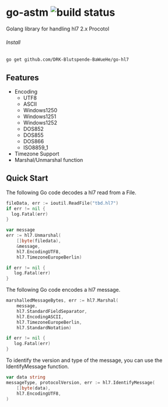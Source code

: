 # go-astm ![build status](https://travis-ci.org/78bit/uuid.svg?branch=master)

Golang library for handling hl7 2.x Procotol

###### Install
`go get github.com/DRK-Blutspende-BaWueHe/go-hl7`

## Features
  - Encoding 
    - UTF8 
    - ASCII
    - Windows1250 
    - Windows1251 
    - Windows1252 
    - DOS852 
    - DOS855 
    - DOS866 
    - ISO8859_1
  - Timezone Support
  - Marshal/Unmarshal function

## Quick Start

The following Go code decodes a hl7 read from a File.

``` go
fileData, err := ioutil.ReadFile("tbd.hl7")
if err != nil {
  log.Fatal(err)		
}

var message 
err := hl7.Unmarshal(
    []byte(filedata),
    &message,
    hl7.EncodingUTF8,
    hl7.TimezoneEuropeBerlin)

if err != nil {
   log.Fatal(err)		
}
```

The following Go code encodes a hl7 message.

``` go
marshalledMessageBytes, err := hl7.Marshal(
    message,
    hl7.StandardFieldSeparator,
    hl7.EncodingASCII,
    hl7.TimezoneEuropeBerlin,
    hl7.StandardNotation)

if err != nil {
   log.Fatal(err)
}
```

To identify the version and type of the message, you can use the IdentifyMessage function.

```go
var data string
messageType, protocolVersion, err := hl7.IdentifyMessage(
    []byte(data),
    hl7.EncodingUTF8,
)
```
